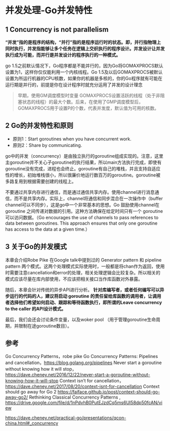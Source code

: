 ﻿# 并发处理-Go并发特性 #

## 1 Concurrency is not parallelism ##

**“并发”指的是程序的结构，“并行”指的是程序运行时的状态。即，并行指物理上同时执行，并发指能够让多个任务在逻辑上交织执行的程序设计。并发设计让并发执行成为可能，而并行是并发设计的程序执行的一种模式。**

go 1.5之前默认情况下，Go程序都是不能并行的，因为Go将GOMAXPROCS默认设置为1，这样你仅仅能利用一个内核线程。Go 1.5及以后GOMAXPROCS被默认设置为所运行机器的CPU核数，如果你的机器是多核的，你的Go程序就有可能在运行期是并行的，前提是你在设计程序时就充分运用了并发的设计理念

> 早期，使用GM调度模型时变量 GOMAXPROCS设置活跃的线程（处于非阻塞状态的线程）的最大个数。后来，在使用了GMP调度模型后，GOMAXPROCS用于设置P的个数，代表并发度，默认值为可用的核数。

## 2 Go的并发特性和原则 ##

* 原则1：Start goroutines when you have concurrent work.
* 原则2：Share by communicating.

go中的并发（concurrency）是由独立执行的goroutine组成实现的。注意，这里主goroutine并不关心子goroutine的执行结果，所以main方法执行完成，即使有goroutine没有完成，进程也会终止。goroutine有自己的堆栈，并且支持自适应性的增长，初始堆栈很小，所以很廉价地运行数百万的goroutine。goroutine被多路复用到根据需要创建的线程上。

不要通过共享内存进行通信，而是通过通信共享内存。使用channel进行消息通信，而不是共享内存。实际上，channel将通信和同步混合在一次操作中（buffer channel可以不同步），这是go中一个非常基本的思想。Go 鼓励使用channel在 goroutine 之间传递对数据的引用。这种方法确保在给定时间只有一个 goroutine 可以访问数据。（Go encourages the use of channels to pass references to data between goroutines. This approach ensures that only one goroutine has access to the data at a given time.）

## 3 关于Go的并发模式 ##

本章会介绍Robe Pike 在Google talk中提到过的 Generator pattern 和 pipeline pattern 两个模式。这两个处理模式实际使用时，一般都是将chan作为返回，使用时需要注意cancellation和error的处理，相关处理逻辑会比较复杂。所以相关的模式应该尽量在库内部使用，不应该把相关接口当作库函数对外暴露。

随后，本章会针对传统的异步API进行分析。 **针对库编写者，或者任何编写可以异步运行的代码的人，建议将启动 goroutine 的责任留给库函数的调用者，让调用者选择他们希望如何启动、跟踪和等待函数执行，即所谓的Leave concurrency to the caller 的API设计模式。**

最后，我们会还会讨论条件变量，以及woker pool （用于管理goroutine生命周期，并限制在途goroutine数目）。

## 参考 ##

Go Concurrency Patterns，robe pike
Go Concurrency Patterns: Pipelines and cancellation，https://blog.golang.org/pipelines
Never start a goroutine without knowing how it will stop，https://dave.cheney.net/2016/12/22/never-start-a-goroutine-without-knowing-how-it-will-stop
Context isn’t for cancellation，https://dave.cheney.net/2017/08/20/context-isnt-for-cancellation
Context should go away for Go 2 https://faiface.github.io/post/context-should-go-away-go2/
Rethinking Classical Concurrency Patterns , https://drive.google.com/file/d/1nPdvhB0PutEJzdCq5ms6UI58dp50fcAN/view

https://dave.cheney.net/practical-go/presentations/qcon-china.html#_concurrency